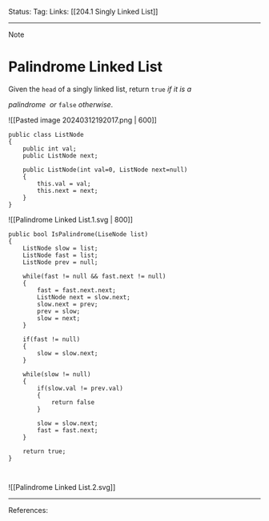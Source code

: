 Status: 
Tag:
Links: [[204.1 Singly Linked List]]

---
> [!note] 
>  # Palindrome Linked List


Given the `head` of a singly linked list, return `true` _if it is a_ 

_palindrome_  _or_ `false` _otherwise_.

![[Pasted image 20240312192017.png | 600]]

``` run-csharp
public class ListNode 
{
	public int val;
	public ListNode next;
	
	public ListNode(int val=0, ListNode next=null) 
	{
		this.val = val;
		this.next = next;
	}
}
```

![[Palindrome Linked List.1.svg | 800]]


``` run-csharp
public bool IsPalindrome(LiseNode list)
{
	ListNode slow = list;
	ListNode fast = list;
	ListNode prev = null;

	while(fast != null && fast.next != null)
	{
		fast = fast.next.next; 
		ListNode next = slow.next;
		slow.next = prev;
		prev = slow;
		slow = next;
	}

	if(fast != null)
	{
		slow = slow.next;
	}

	while(slow != null)
	{
		if(slow.val != prev.val)
		{
			return false
		}
		
		slow = slow.next;
		fast = fast.next;
	}

	return true;
}



```

![[Palindrome Linked List.2.svg]]

---
References: